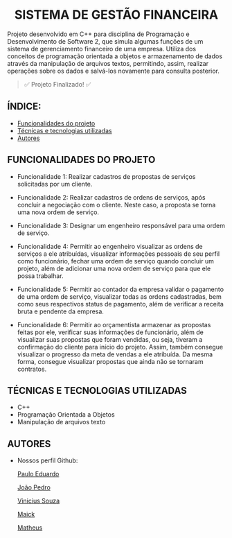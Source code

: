 <h1 align="center"> SISTEMA DE GESTÃO FINANCEIRA </h1>

<p> Projeto desenvolvido em C++ para disciplina de Programação e Desenvolvimento
de Software 2, que simula algumas funções de um sistema de gerenciamento financeiro
de uma empresa. Utiliza dos conceitos de programação orientada a objetos e armazenamento de 
dados através da manipulação de arquivos textos, permitindo, assim, realizar operações 
sobre os dados e salvá-los novamente para consulta posterior. </p>

> :white_check_mark: Projeto Finalizado! :white_check_mark:

## ÍNDICE:
  * [Funcionalidades do projeto](#FUNCIONALIDADES-DO-PROJETO)
  * [Técnicas e tecnologias utilizadas](#TÉCNICAS-E-TECNOLOGIAS-UTILIZADAS)
  * [Autores](#AUTORES)

## FUNCIONALIDADES DO PROJETO
- Funcionalidade 1: Realizar cadastros de propostas de serviços solicitadas por um cliente.

- Funcionalidade 2: Realizar cadastros de ordens de serviços, após concluir a negociação com
o cliente. Neste caso, a proposta se torna uma nova ordem de serviço.

- Funcionalidade 3: Designar um engenheiro responsável para uma ordem de serviço.

- Funcionalidade 4: Permitir ao engenheiro visualizar as ordens de serviços a ele atribuídas,
visualizar informações pessoais de seu perfil como funcionário, fechar uma ordem de serviço
quando concluir um projeto, além de adicionar uma nova ordem de serviço para que ele possa trabalhar.

- Funcionalidade 5: Permitir ao contador da empresa validar o pagamento de uma ordem de serviço,
visualizar todas as ordens cadastradas, bem como seus respectivos status de pagamento, além de verificar a receita bruta e pendente da empresa.

- Funcionalidade 6: Permitir ao orçamentista armazenar as propostas feitas por ele, verificar suas informações de funcionário, além de visualizar suas propostas que foram vendidas, ou seja, tiveram a confirmação do cliente para início do projeto. Assim, também consegue visualizar o progresso da meta de vendas a ele atribuída. Da mesma forma, consegue visualizar propostas que ainda não se tornaram contratos.

## TÉCNICAS E TECNOLOGIAS UTILIZADAS
- C++
- Programação Orientada a Objetos
- Manipulação de arquivos texto

## AUTORES
- Nossos perfil Github:<p>
[Paulo Eduardo](https://github.com/Paulo-Pio)</p>[João Pedro](https://github.com/joaocarvalho74)<p>
[Vinicius Souza](https://github.com/vinicius-souzap)</p>[Maick](https://github.com/guimaraesmaickufmg)</p>[Matheus](https://github.com/Leless-dot)
